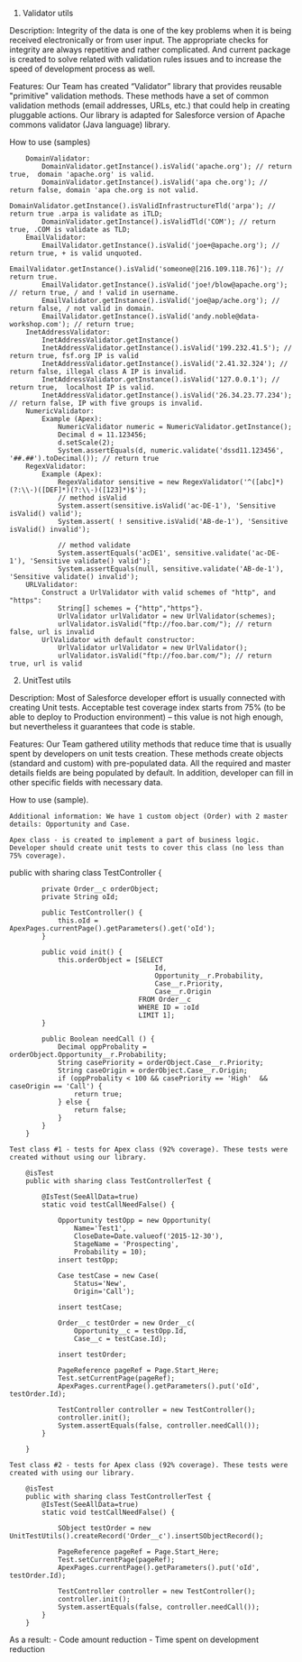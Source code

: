 1.	Validator utils

Description:
Integrity of the data is one of the key problems when it is being received electronically or from user input.
The appropriate checks for integrity are always repetitive and rather complicated. And current package is created to solve related with validation rules issues and to increase the speed of development process as well.

Features:
Our Team has created “Validator” library that provides reusable "primitive" validation methods.
These methods have a set of common validation methods (email addresses, URLs, etc.) that could help in creating pluggable actions.
Our library is adapted for Salesforce version of Apache commons validator (Java language) library.

How to use (samples)

		DomainValidator:
			DomainValidator.getInstance().isValid('apache.org'); // return true,  domain 'apache.org' is valid.
			DomainValidator.getInstance().isValid('apa che.org'); // return false, domain 'apa che.org is not valid.
			DomainValidator.getInstance().isValidInfrastructureTld('arpa'); // return true .arpa is validate as iTLD;
			DomainValidator.getInstance().isValidTld('COM'); // return true, .COM is validate as TLD;
		EmailValidator:
			EmailValidator.getInstance().isValid('joe+@apache.org'); // return true, + is valid unquoted.
			EmailValidator.getInstance().isValid('someone@[216.109.118.76]'); // return true.
			EmailValidator.getInstance().isValid('joe!/blow@apache.org'); // return true, / and ! valid in username.
			EmailValidator.getInstance().isValid('joe@ap/ache.org'); // return false, / not valid in domain.
			EmailValidator.getInstance().isValid('andy.noble@data-workshop.com'); // return true;
		InetAddressValidator:
			InetAddressValidator.getInstance()
			InetAddressValidator.getInstance().isValid('199.232.41.5'); // return true, fsf.org IP is valid
			InetAddressValidator.getInstance().isValid('2.41.32.324'); // return false, illegal class A IP is invalid.
			InetAddressValidator.getInstance().isValid('127.0.0.1'); // return true,  localhost IP is valid.
			InetAddressValidator.getInstance().isValid('26.34.23.77.234'); // return false, IP with five groups is invalid.
		NumericValidator:
			Example (Apex):
				NumericValidator numeric = NumericValidator.getInstance();
				Decimal d = 11.123456;
				d.setScale(2);
				System.assertEquals(d, numeric.validate('dssd11.123456', '##.##').toDecimal()); // return true
		RegexValidator:
			Example (Apex):
				RegexValidator sensitive = new RegexValidator('^([abc]*)(?:\\-)([DEF]*)(?:\\-)([123]*)$');
				// method isValid
				System.assert(sensitive.isValid('ac-DE-1'), 'Sensitive isValid() valid');
				System.assert( ! sensitive.isValid('AB-de-1'), 'Sensitive isValid() invalid');
				
				// method validate
				System.assertEquals('acDE1', sensitive.validate('ac-DE-1'), 'Sensitive validate() valid');
				System.assertEquals(null, sensitive.validate('AB-de-1'), 'Sensitive validate() invalid');
		URLValidator:
			Construct a UrlValidator with valid schemes of "http", and "https":
				String[] schemes = {"http","https"}.
				UrlValidator urlValidator = new UrlValidator(schemes);
				urlValidator.isValid("ftp://foo.bar.com/"); // return false, url is invalid
			UrlValidator with default constructor:
				UrlValidator urlValidator = new UrlValidator();
				urlValidator.isValid("ftp://foo.bar.com/"); // return true, url is valid

2. UnitTest utils

Description:
Most of Salesforce developer effort is usually connected with creating Unit tests. Acceptable test coverage index starts from 75% (to be able to deploy to Production environment) – this value is not high enough, but nevertheless it guarantees that code is stable.

Features:
Our Team gathered utility methods that reduce time that is usually spent by developers on unit tests creation. These methods create objects (standard and custom) with pre-populated data.
All the required and master details fields are being populated by default. In addition, developer can fill in other specific fields with necessary data.
	
How to use (sample).

	Additional information: We have 1 custom object (Order) with 2 master details: Opportunity and Case.

	Apex class - is created to implement a part of business logic. Developer should create unit tests to cover this class (no less than 75% coverage).

public with sharing class TestController {
		
			private Order__c orderObject;
			private String oId;
			
			public TestController() {
				this.oId = ApexPages.currentPage().getParameters().get('oId');
			}
			
			public void init() {
				this.orderObject = [SELECT
										Id,
										Opportunity__r.Probability,
										Case__r.Priority,
										Case__r.Origin
									FROM Order__c
									WHERE ID = :oId
									LIMIT 1];
			}
			
			public Boolean needCall () {
				Decimal oppProbality = orderObject.Opportunity__r.Probability;
				String casePriority = orderObject.Case__r.Priority;
				String caseOrigin = orderObject.Case__r.Origin;
				if (oppProbality < 100 && casePriority == 'High'  && caseOrigin == 'Call') {
					return true;
				} else {
					return false;
				}
			}
		}

	Test class #1 - tests for Apex class (92% coverage). These tests were created without using our library.

		@isTest
		public with sharing class TestControllerTest {
			
			@IsTest(SeeAllData=true) 
			static void testCallNeedFalse() {
				
				Opportunity testOpp = new Opportunity(
					Name='Test1',
					CloseDate=Date.valueof('2015-12-30'),
					StageName = 'Prospecting',
					Probability = 10);
				insert testOpp;
				
				Case testCase = new Case(
					Status='New',
					Origin='Call');
					
				insert testCase;
				
				Order__c testOrder = new Order__c(
					Opportunity__c = testOpp.Id,
					Case__c = testCase.Id);
					
				insert testOrder;

				PageReference pageRef = Page.Start_Here;
				Test.setCurrentPage(pageRef);
				ApexPages.currentPage().getParameters().put('oId', testOrder.Id);
				
				TestController controller = new TestController();
				controller.init();
				System.assertEquals(false, controller.needCall());
			}

		}

	Test class #2 - tests for Apex class (92% coverage). These tests were created with using our library.

		@isTest
		public with sharing class TestControllerTest {			
			@IsTest(SeeAllData=true) 
			static void testCallNeedFalse() {
				
				SObject testOrder = new UnitTestUtils().createRecord('Order__c').insertSObjectRecord();
				
				PageReference pageRef = Page.Start_Here;
				Test.setCurrentPage(pageRef);
				ApexPages.currentPage().getParameters().put('oId', testOrder.Id);
				
				TestController controller = new TestController();
				controller.init();
				System.assertEquals(false, controller.needCall());
			}
		}
		
As a result:
	- Code amount reduction
	- Time spent on development reduction
